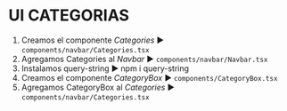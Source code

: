 # UI CATEGORIAS
1. Creamos el componente *Categories* ► `components/navbar/Categories.tsx`
2. Agregamos Categories al *Navbar* ► `components/navbar/Navbar.tsx`
3. Instalamos query-string ► npm i query-string
4. Creamos el componente *CategoryBox* ► `components/CategoryBox.tsx`
5. Agregamos CategoryBox al *Categories* ► `components/navbar/Categories.tsx`